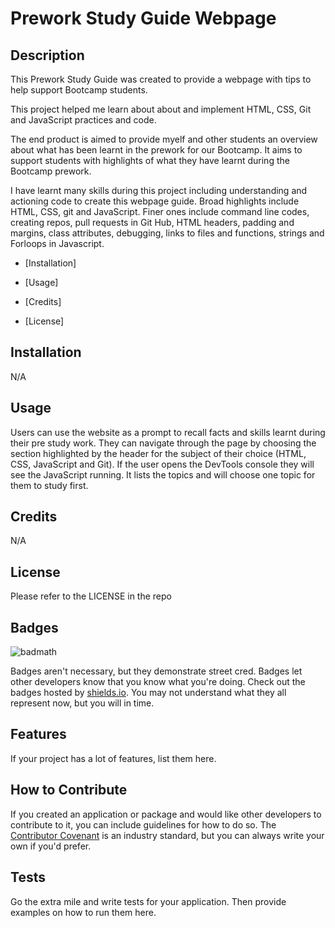# Prework Study Guide Webpage

## Description

This Prework Study Guide was created to provide a webpage with tips to help support Bootcamp students. 

This project helped me learn about about and implement HTML, CSS, Git and JavaScript practices and code. 

The end product is aimed to provide myelf and other students an overview about what has been learnt in the prework for our Bootcamp. It aims to support students with highlights of what they have learnt during the Bootcamp prework. 

I have learnt many skills during this project including understanding and actioning code to create this webpage guide. Broad highlights include HTML, CSS, git and JavaScript. Finer ones include command line codes, creating repos, pull requests in Git Hub, HTML headers, padding and margins, class attributes, debugging, links to files and functions, strings and Forloops in Javascript.


- [Installation]

- [Usage]

- [Credits]

- [License]

## Installation

N/A

## Usage

Users can use the website as a prompt to recall facts and skills learnt during their pre study work. They can navigate through the page by choosing the section highlighted by the header for the subject of their choice (HTML, CSS, JavaScript and Git). If the user opens the DevTools console they will see the JavaScript running. It lists the topics and will choose one topic for them to study first.

## Credits

N/A

## License

Please refer to the LICENSE in the repo

## Badges

![badmath](https://img.shields.io/github/languages/top/nielsenjared/badmath)

Badges aren't necessary, but they demonstrate street cred. Badges let other developers know that you know what you're doing. Check out the badges hosted by [shields.io](https://shields.io/). You may not understand what they all represent now, but you will in time.

## Features

If your project has a lot of features, list them here.

## How to Contribute

If you created an application or package and would like other developers to contribute to it, you can include guidelines for how to do so. The [Contributor Covenant](https://www.contributor-covenant.org/) is an industry standard, but you can always write your own if you'd prefer.

## Tests

Go the extra mile and write tests for your application. Then provide examples on how to run them here.